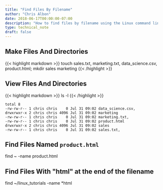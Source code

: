 ```yaml
---
title: "Find Files By Filename"
author: "Chris Albon"
date: 2018-06-17T00:00:00-07:00
description: "How to find files by filename using the Linux command line."
type: technical_note
draft: false
---
```


## Make Files And Directories
{{< highlight markdown >}}
touch sales.txt, marketing.txt, data_science.csv, product.html; mkdir sales marketing
{{< /highlight >}}

## View Files And Directories
{{< highlight markdown >}}
ls -l
{{< /highlight >}}
```
total 8
-rw-rw-r-- 1 chris chris    0 Jul 31 09:02 data_science.csv,
drwxrwxr-x 2 chris chris 4096 Jul 31 09:02 marketing
-rw-rw-r-- 1 chris chris    0 Jul 31 09:02 marketing.txt,
-rw-rw-r-- 1 chris chris    0 Jul 31 09:02 product.html
drwxrwxr-x 2 chris chris 4096 Jul 31 09:02 sales
-rw-rw-r-- 1 chris chris    0 Jul 31 09:02 sales.txt,
```

## Find Files Named `product.html`

find ~ -name product.html

## Find Files With "html" at the end of the filename

find ~/linux_tutorials -name *html
